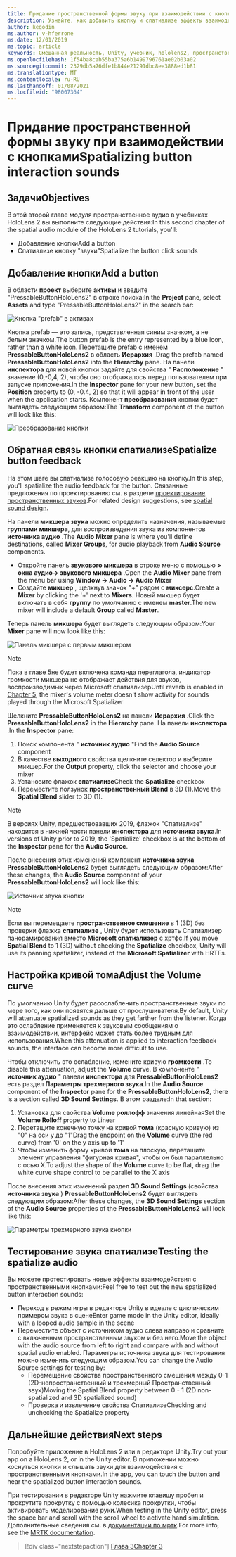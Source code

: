 ```yaml
---
title: Придание пространственной формы звуку при взаимодействии с кнопками
description: Узнайте, как добавить кнопку и спатиализе эффекты взаимодействия кнопки в приложении смешанной реальности.
author: kegodin
ms.author: v-hferrone
ms.date: 12/01/2019
ms.topic: article
keywords: Смешанная реальность, Unity, учебник, hololens2, пространственный аудио, МРТК, набор средств для смешанной реальности, UWP, Windows 10, ХРТФ, функция передачи, связанная с HEAD, переглагол, Microsoft Спатиализер, Prefabs, кривая тома
ms.openlocfilehash: 1f54ba8cab55ba375a6b1499796761ae02b03a02
ms.sourcegitcommit: 2329db5a76dfe1b844e21291dbc8ee3888ed1b81
ms.translationtype: MT
ms.contentlocale: ru-RU
ms.lasthandoff: 01/08/2021
ms.locfileid: "98007364"
---
```

# <a name="spatializing-button-interaction-sounds"></a><span data-ttu-id="250bd-104">Придание пространственной формы звуку при взаимодействии с кнопками</span><span class="sxs-lookup"><span data-stu-id="250bd-104">Spatializing button interaction sounds</span></span>

## <a name="objectives"></a><span data-ttu-id="250bd-105">Задачи</span><span class="sxs-lookup"><span data-stu-id="250bd-105">Objectives</span></span>

<span data-ttu-id="250bd-106">В этой второй главе модуля пространственное аудио в учебниках HoloLens 2 вы выполните следующие действия:</span><span class="sxs-lookup"><span data-stu-id="250bd-106">In this second chapter of the spatial audio module of the HoloLens 2 tutorials, you'll:</span></span>
* <span data-ttu-id="250bd-107">Добавление кнопки</span><span class="sxs-lookup"><span data-stu-id="250bd-107">Add a button</span></span>
* <span data-ttu-id="250bd-108">Спатиализе кнопку "звуки"</span><span class="sxs-lookup"><span data-stu-id="250bd-108">Spatialize the button click sounds</span></span>

## <a name="add-a-button"></a><span data-ttu-id="250bd-109">Добавление кнопки</span><span class="sxs-lookup"><span data-stu-id="250bd-109">Add a button</span></span>

<span data-ttu-id="250bd-110">В области **проект** выберите **активы** и введите "PressableButtonHoloLens2" в строке поиска:</span><span class="sxs-lookup"><span data-stu-id="250bd-110">In the **Project** pane, select **Assets** and type "PressableButtonHoloLens2" in the search bar:</span></span>

![Кнопка "prefab" в активах](images/spatial-audio/button-prefab-in-assets.png)

<span data-ttu-id="250bd-112">Кнопка prefab — это запись, представленная синим значком, а не белым значком.</span><span class="sxs-lookup"><span data-stu-id="250bd-112">The button prefab is the entry represented by a blue icon, rather than a white icon.</span></span> <span data-ttu-id="250bd-113">Перетащите prefab с именем **PressableButtonHoloLens2** в область **Иерархия** .</span><span class="sxs-lookup"><span data-stu-id="250bd-113">Drag the prefab named **PressableButtonHoloLens2** into the **Hierarchy** pane.</span></span> <span data-ttu-id="250bd-114">На панели **инспектора** для новой кнопки задайте для свойства " **Расположение** " значение (0,-0,4, 2), чтобы оно отображалось перед пользователем при запуске приложения.</span><span class="sxs-lookup"><span data-stu-id="250bd-114">In the **Inspector** pane for your new button, set the **Position** property to (0, -0.4, 2) so that it will appear in front of the user when the application starts.</span></span> <span data-ttu-id="250bd-115">Компонент **преобразования** кнопки будет выглядеть следующим образом:</span><span class="sxs-lookup"><span data-stu-id="250bd-115">The **Transform** component of the button will look like this:</span></span>

![Преобразование кнопки](images/spatial-audio/button-transform.png)

## <a name="spatialize-button-feedback"></a><span data-ttu-id="250bd-117">Обратная связь кнопки спатиализе</span><span class="sxs-lookup"><span data-stu-id="250bd-117">Spatialize button feedback</span></span>

<span data-ttu-id="250bd-118">На этом шаге вы спатиализе голосовую реакцию на кнопку.</span><span class="sxs-lookup"><span data-stu-id="250bd-118">In this step, you'll spatialize the audio feedback for the button.</span></span> <span data-ttu-id="250bd-119">Связанные предложения по проектированию см. в разделе [проектирование пространственных звуков](../../../design/spatial-sound-design.md).</span><span class="sxs-lookup"><span data-stu-id="250bd-119">For related design suggestions, see [spatial sound design](../../../design/spatial-sound-design.md).</span></span> 

<span data-ttu-id="250bd-120">На панели **микшера звука** можно определить назначения, называемые **группами микшера**, для воспроизведения звука из компонентов **источника аудио** .</span><span class="sxs-lookup"><span data-stu-id="250bd-120">The **Audio Mixer** pane is where you'll define destinations, called **Mixer Groups**, for audio playback from **Audio Source** components.</span></span> 
* <span data-ttu-id="250bd-121">Откройте панель **звукового микшера** в строке меню с помощью **> окна аудио-> звукового микшера** .</span><span class="sxs-lookup"><span data-stu-id="250bd-121">Open the **Audio Mixer** pane from the menu bar using **Window -> Audio -> Audio Mixer**</span></span>
* <span data-ttu-id="250bd-122">Создайте **микшер** , щелкнув значок "+" рядом с **миксерс**.</span><span class="sxs-lookup"><span data-stu-id="250bd-122">Create a **Mixer** by clicking the '+' next to **Mixers**.</span></span> <span data-ttu-id="250bd-123">Новый микшер будет включать в себя **группу** по умолчанию с именем **master**.</span><span class="sxs-lookup"><span data-stu-id="250bd-123">The new mixer will include a default **Group** called **Master**.</span></span>

<span data-ttu-id="250bd-124">Теперь панель **микшера** будет выглядеть следующим образом:</span><span class="sxs-lookup"><span data-stu-id="250bd-124">Your **Mixer** pane will now look like this:</span></span>

![Панель микшера с первым микшером](images/spatial-audio/mixer-panel-with-first-mixer.png)

> [!NOTE]
> <span data-ttu-id="250bd-126">Пока в [главе 5](unity-spatial-audio-ch5.md)не будет включена команда переглагола, индикатор громкости микшера не отображает действия для звуков, воспроизводимых через Microsoft спатиализер</span><span class="sxs-lookup"><span data-stu-id="250bd-126">Until reverb is enabled in [Chapter 5](unity-spatial-audio-ch5.md), the mixer's volume meter doesn't show activity for sounds played through the Microsoft Spatializer</span></span>

<span data-ttu-id="250bd-127">Щелкните **PressableButtonHoloLens2** на панели **Иерархия** .</span><span class="sxs-lookup"><span data-stu-id="250bd-127">Click the **PressableButtonHoloLens2** in the **Hierarchy** pane.</span></span> <span data-ttu-id="250bd-128">На панели **инспектора** :</span><span class="sxs-lookup"><span data-stu-id="250bd-128">In the **Inspector** pane:</span></span>
1. <span data-ttu-id="250bd-129">Поиск компонента " **источник аудио** "</span><span class="sxs-lookup"><span data-stu-id="250bd-129">Find the **Audio Source** component</span></span>
2. <span data-ttu-id="250bd-130">В качестве **выходного** свойства щелкните селектор и выберите микшер.</span><span class="sxs-lookup"><span data-stu-id="250bd-130">For the **Output** property, click the selector and choose your mixer</span></span>
3. <span data-ttu-id="250bd-131">Установите флажок **спатиализе**</span><span class="sxs-lookup"><span data-stu-id="250bd-131">Check the **Spatialize** checkbox</span></span>
4. <span data-ttu-id="250bd-132">Переместите ползунок **пространственный Blend** в 3D (1).</span><span class="sxs-lookup"><span data-stu-id="250bd-132">Move the **Spatial Blend** slider to 3D (1).</span></span>

> [!NOTE]
> <span data-ttu-id="250bd-133">В версиях Unity, предшествовавших 2019, флажок "Спатиализе" находится в нижней части панели **инспектора** для **источника звука**.</span><span class="sxs-lookup"><span data-stu-id="250bd-133">In versions of Unity prior to 2019, the 'Spatialize' checkbox is at the bottom of the **Inspector** pane for the **Audio Source**.</span></span>

<span data-ttu-id="250bd-134">После внесения этих изменений компонент **источника звука** **PressableButtonHoloLens2** будет выглядеть следующим образом:</span><span class="sxs-lookup"><span data-stu-id="250bd-134">After these changes, the **Audio Source** component of your **PressableButtonHoloLens2** will look like this:</span></span>

![Источник звука кнопки](images/spatial-audio/button-audio-source.png)

> [!NOTE]
> <span data-ttu-id="250bd-136">Если вы перемещаете **пространственное смешение** в 1 (3D) без проверки флажка **спатиализе** , Unity будет использовать Спатиализер панорамирования вместо **Microsoft спатиализер** с хртфс.</span><span class="sxs-lookup"><span data-stu-id="250bd-136">If you move **Spatial Blend** to 1 (3D) without checking the **Spatialize** checkbox, Unity will use its panning spatializer, instead of the **Microsoft Spatializer** with HRTFs.</span></span>

## <a name="adjust-the-volume-curve"></a><span data-ttu-id="250bd-137">Настройка кривой тома</span><span class="sxs-lookup"><span data-stu-id="250bd-137">Adjust the Volume curve</span></span>

<span data-ttu-id="250bd-138">По умолчанию Unity будет расослабленить пространственные звуки по мере того, как они появятся дальше от прослушивателя.</span><span class="sxs-lookup"><span data-stu-id="250bd-138">By default, Unity will attenuate spatialized sounds as they get farther from the listener.</span></span> <span data-ttu-id="250bd-139">Когда это ослабление применяется к звуковым сообщениям о взаимодействии, интерфейс может стать более трудным для использования.</span><span class="sxs-lookup"><span data-stu-id="250bd-139">When this attenuation is applied to interaction feedback sounds, the interface can become more difficult to use.</span></span>

<span data-ttu-id="250bd-140">Чтобы отключить это ослабление, измените кривую **громкости** .</span><span class="sxs-lookup"><span data-stu-id="250bd-140">To disable this attenuation, adjust the **Volume** curve.</span></span> <span data-ttu-id="250bd-141">В компоненте " **источник аудио** " панели **инспектора** для **PressableButtonHoloLens2** есть раздел **Параметры трехмерного звука**.</span><span class="sxs-lookup"><span data-stu-id="250bd-141">In the **Audio Source** component of the **Inspector** pane for the **PressableButtonHoloLens2**, there is a section called **3D Sound Settings**.</span></span> <span data-ttu-id="250bd-142">В этом разделе:</span><span class="sxs-lookup"><span data-stu-id="250bd-142">In that section:</span></span>
1. <span data-ttu-id="250bd-143">Установка для свойства **Volume роллофф** значения линейная</span><span class="sxs-lookup"><span data-stu-id="250bd-143">Set the **Volume Rolloff** property to Linear</span></span>
2. <span data-ttu-id="250bd-144">Перетащите конечную точку на кривой **тома** (красную кривую) из "0" на оси y до "1"</span><span class="sxs-lookup"><span data-stu-id="250bd-144">Drag the endpoint on the **Volume** curve (the red curve) from '0' on the y axis up to '1'</span></span>
3. <span data-ttu-id="250bd-145">Чтобы изменить форму кривой **тома** на плоскую, перетащите элемент управления "фигурная кривая", чтобы он был параллельно с осью X.</span><span class="sxs-lookup"><span data-stu-id="250bd-145">To adjust the shape of the **Volume** curve to be flat, drag the white curve shape control to be parallel to the X axis</span></span>

<span data-ttu-id="250bd-146">После внесения этих изменений раздел **3D Sound Settings** (свойства **источника звука** ) **PressableButtonHoloLens2** будет выглядеть следующим образом:</span><span class="sxs-lookup"><span data-stu-id="250bd-146">After these changes, the **3D Sound Settings** section of the **Audio Source** properties of the **PressableButtonHoloLens2** will look like this:</span></span>

![Параметры трехмерного звука кнопки](images/spatial-audio/button-3d-sound-settings.png)

## <a name="testing-the-spatialize-audio"></a><span data-ttu-id="250bd-148">Тестирование звука спатиализе</span><span class="sxs-lookup"><span data-stu-id="250bd-148">Testing the spatialize audio</span></span>

<span data-ttu-id="250bd-149">Вы можете протестировать новые эффекты взаимодействия с пространственными кнопками:</span><span class="sxs-lookup"><span data-stu-id="250bd-149">Feel free to test out the new spatialized button interaction sounds:</span></span>

* <span data-ttu-id="250bd-150">Переход в режим игры в редакторе Unity в идеале с циклическим примером звука в сцене</span><span class="sxs-lookup"><span data-stu-id="250bd-150">Enter game mode in the Unity editor, ideally with a looped audio sample in the scene</span></span>
* <span data-ttu-id="250bd-151">Переместите объект с источником аудио слева направо и сравните с включенным пространственным звуком и без него.</span><span class="sxs-lookup"><span data-stu-id="250bd-151">Move the object with the audio source from left to right and compare with and without spatial audio enabled.</span></span> <span data-ttu-id="250bd-152">Параметры источника звука для тестирования можно изменить следующим образом.</span><span class="sxs-lookup"><span data-stu-id="250bd-152">You can change the Audio Source settings for testing by:</span></span>
    * <span data-ttu-id="250bd-153">Перемещение свойства пространственного смешения между 0-1 (2D-непространственный и трехмерный Пространственный звук)</span><span class="sxs-lookup"><span data-stu-id="250bd-153">Moving the Spatial Blend property between 0 - 1 (2D non-spatialized and 3D spatialized sound)</span></span>
    * <span data-ttu-id="250bd-154">Проверка и извлечение свойства Спатиализе</span><span class="sxs-lookup"><span data-stu-id="250bd-154">Checking and unchecking the Spatialize property</span></span>

## <a name="next-steps"></a><span data-ttu-id="250bd-155">Дальнейшие действия</span><span class="sxs-lookup"><span data-stu-id="250bd-155">Next steps</span></span>

<span data-ttu-id="250bd-156">Попробуйте приложение в HoloLens 2 или в редакторе Unity.</span><span class="sxs-lookup"><span data-stu-id="250bd-156">Try out your app on a HoloLens 2, or in the Unity editor.</span></span> <span data-ttu-id="250bd-157">В приложении можно коснуться кнопки и слышать звуки для взаимодействия с пространственными кнопками.</span><span class="sxs-lookup"><span data-stu-id="250bd-157">In the app, you can touch the button and hear the spatialized button interaction sounds.</span></span>

<span data-ttu-id="250bd-158">При тестировании в редакторе Unity нажмите клавишу пробел и прокрутите прокрутку с помощью колесика прокрутки, чтобы активировать моделирование руки.</span><span class="sxs-lookup"><span data-stu-id="250bd-158">When testing in the Unity editor, press the space bar and scroll with the scroll wheel to activate hand simulation.</span></span> <span data-ttu-id="250bd-159">Дополнительные сведения см. в [документации по мртк](https://microsoft.github.io/MixedRealityToolkit-Unity/Documentation/GettingStartedWithTheMRTK.html#using-the-in-editor-hand-input-simulation-to-test-a-scene).</span><span class="sxs-lookup"><span data-stu-id="250bd-159">For more info, see the [MRTK documentation](https://microsoft.github.io/MixedRealityToolkit-Unity/Documentation/GettingStartedWithTheMRTK.html#using-the-in-editor-hand-input-simulation-to-test-a-scene).</span></span>

> [!div class="nextstepaction"]
> [<span data-ttu-id="250bd-160">Глава 3</span><span class="sxs-lookup"><span data-stu-id="250bd-160">Chapter 3</span></span>](unity-spatial-audio-ch3.md)

